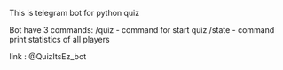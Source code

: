 This is telegram bot for python quiz

Bot have 3 commands:
/quiz - command for start quiz
/state - command print statistics of all players

link : @QuizItsEz_bot
